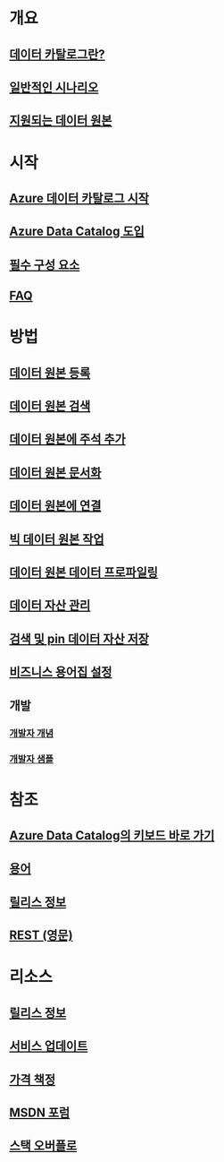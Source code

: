 # 개요
## [데이터 카탈로그란?](data-catalog-what-is-data-catalog.md)
## [일반적인 시나리오](data-catalog-common-scenarios.md)
## [지원되는 데이터 원본](data-catalog-dsr.md)

# 시작
## [Azure 데이터 카탈로그 시작](data-catalog-get-started.md)
## [Azure Data Catalog 도입](data-catalog-adopting-data-catalog.md)
## [필수 구성 요소](data-catalog-prerequisites.md)
## [FAQ](data-catalog-frequently-asked-questions.md)

# 방법
## [데이터 원본 등록](data-catalog-how-to-register.md)
## [데이터 원본 검색](data-catalog-how-to-discover.md)
## [데이터 원본에 주석 추가](data-catalog-how-to-annotate.md)
## [데이터 원본 문서화](data-catalog-how-to-documentation.md)
## [데이터 원본에 연결](data-catalog-how-to-connect.md)
## [빅 데이터 원본 작업](data-catalog-how-to-big-data.md)
## [데이터 원본 데이터 프로파일링](data-catalog-how-to-data-profile.md)
## [데이터 자산 관리](data-catalog-how-to-manage.md)
## [검색 및 pin 데이터 자산 저장](data-catalog-how-to-save-pin.md)
## [비즈니스 용어집 설정](data-catalog-how-to-business-glossary.md)

## 개발
### [개발자 개념](data-catalog-developer-concepts.md)
### [개발자 샘플](data-catalog-samples.md)

# 참조
## [Azure Data Catalog의 키보드 바로 가기](data-catalog-keyboard-shortcuts.md)
## [용어](data-catalog-terminology.md)
## [릴리스 정보](data-catalog-release-notes.md)
## [REST (영문)](/rest/api/datacatalog/)

# 리소스
## [릴리스 정보](data-catalog-whats-new.md)
## [서비스 업데이트](https://azure.microsoft.com/updates/?product=data-catalog)
## [가격 책정](https://azure.microsoft.com/pricing/details/data-catalog/)
## [MSDN 포럼](https://social.msdn.microsoft.com/Forums/en-US/home?forum=azuredatacatalog)
## [스택 오버플로](http://stackoverflow.com/questions/tagged/azure-data-catalog)


<!--HONumber=Nov16_HO3-->


